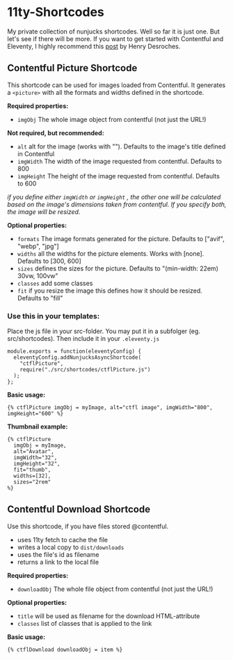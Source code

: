 # 11ty-Shortcodes
My private collection of nunjucks shortcodes. Well so far it is just one. But let's see if there will be more.
If you want to get started with Contentful and Eleventy, I highly recommend this [post](https://henry.codes/writing/how-to-use-contentful-with-eleventy/) by Henry Desroches. 

## Contentful Picture Shortcode

This shortcode can be used for images loaded from Contentful.
It generates a `<picture>` with all the formats and widths defined in the shortcode.

**Required properties:**
  - `imgObj` The whole image object from contentful (not just the URL!)

**Not required, but recommended:**
  - `alt` alt for the image (works with ""). Defaults to the image's title defined in Contentful
  - `imgWidth` The width of the image requested from contentful. Defaults to 800
  - `imgHeight` The height of the image requested from contentful. Defaults to 600

_if you define either `imgWidth` or `imgHeight` , the other one will be calculated based on the image's
  dimensions taken from contentful. If you specify both, the image will be resized._

**Optional properties:**
  - `formats` The image formats generated for the picture. Defaults to ["avif", "webp", "jpg"]
  - `widths` all the widths for the picture elements. Works with [none]. Defaults to [300, 600]
  - `sizes` defines the sizes for the picture. Defaults to "(min-width: 22em) 30vw, 100vw"
  - `classes` add some classes
  - `fit` if you resize the image this defines how it should be resized. Defaults to "fill"
  
### Use this in your templates:
Place the js file in your src-folder. You may put it in a subfolger (eg. src/shortcodes). Then include it in your `.eleventy.js`
```
module.exports = function(eleventyConfig) {
  eleventyConfig.addNunjucksAsyncShortcode(
    "ctflPicture",
    require("./src/shortcodes/ctflPicture.js")
  );
};
```

**Basic usage:**
```
{% ctflPicture imgObj = myImage, alt="ctfl image", imgWidth="800", imgHeight="600" %}
```

**Thumbnail example:**
```
{% ctflPicture
  imgObj = myImage,
  alt="Avatar",
  imgWidth="32",
  imgHeight="32",
  fit="thumb",
  widths=[32],
  sizes="2rem"
%}
```


## Contentful Download Shortcode

Use this shortcode, if you have files stored @contentful. 
* uses 11ty fetch to cache the file
* writes a local copy to `dist/downloads`
* uses the file's id as filename
* returns a link to the local file

**Required properties:**
  - `downloadObj` The whole file object from contentful (not just the URL!)
  
**Optional properties:**
  - `title` will be used as filename for the download HTML-attribute
  - `classes` list of classes that is applied to the link
  
**Basic usage:**
```
{% ctflDownload downloadObj = item %}
```

